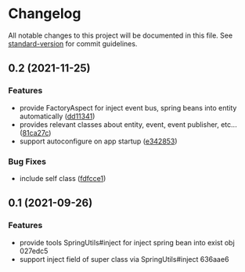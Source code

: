 # Changelog

All notable changes to this project will be documented in this file. See [standard-version](https://github.com/conventional-changelog/standard-version) for commit guidelines.

## 0.2 (2021-11-25)

### Features

* provide FactoryAspect for inject event bus, spring beans into entity automatically ([dd11341](https://github.com/taccisum/domain-core/commit/dd11341d27c6b6f4caeba9c74903b967b8c28858))
* provides relevant classes about entity, event, event publisher, etc... ([81ca27c](https://github.com/taccisum/domain-core/commit/81ca27c5f9d53ab3ae5d4cae92bc6dca55d63cec))
* support autoconfigure on app startup ([e342853](https://github.com/taccisum/domain-core/commit/e342853feb9085370887b29c646edea4ac195fbd))


### Bug Fixes

* include self class ([fdfcce1](https://github.com/taccisum/domain-core/commit/fdfcce1994b3bb45d17269e243a9b06afda169b6))


## 0.1 (2021-09-26)

### Features

* provide tools SpringUtils#inject for inject spring bean into exist obj 027edc5
* support inject field of super class via SpringUtils#inject 636aae6
